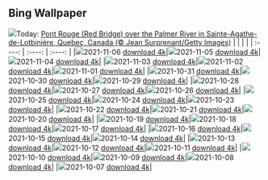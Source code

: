 ## Bing Wallpaper
![](./wallpaper/2021-11-06.jpg)Today: [Pont Rouge (Red Bridge) over the Palmer River in Sainte-Agathe-de-Lotbinière, Quebec, Canada (© Jean Surprenant/Getty Images)](./wallpaper/2021-11-06.jpg)
|      |      |      |
| :----: | :----: | :----: |
|![](./wallpaper/2021-11-06_sm.jpg)2021-11-06 [download 4k](./wallpaper/2021-11-06.jpg)|![](./wallpaper/2021-11-05_sm.jpg)2021-11-05 [download 4k](./wallpaper/2021-11-05.jpg)|![](./wallpaper/2021-11-04_sm.jpg)2021-11-04 [download 4k](./wallpaper/2021-11-04.jpg)|
|![](./wallpaper/2021-11-03_sm.jpg)2021-11-03 [download 4k](./wallpaper/2021-11-03.jpg)|![](./wallpaper/2021-11-02_sm.jpg)2021-11-02 [download 4k](./wallpaper/2021-11-02.jpg)|![](./wallpaper/2021-11-01_sm.jpg)2021-11-01 [download 4k](./wallpaper/2021-11-01.jpg)|
|![](./wallpaper/2021-10-31_sm.jpg)2021-10-31 [download 4k](./wallpaper/2021-10-31.jpg)|![](./wallpaper/2021-10-30_sm.jpg)2021-10-30 [download 4k](./wallpaper/2021-10-30.jpg)|![](./wallpaper/2021-10-29_sm.jpg)2021-10-29 [download 4k](./wallpaper/2021-10-29.jpg)|
|![](./wallpaper/2021-10-28_sm.jpg)2021-10-28 [download 4k](./wallpaper/2021-10-28.jpg)|![](./wallpaper/2021-10-27_sm.jpg)2021-10-27 [download 4k](./wallpaper/2021-10-27.jpg)|![](./wallpaper/2021-10-26_sm.jpg)2021-10-26 [download 4k](./wallpaper/2021-10-26.jpg)|
|![](./wallpaper/2021-10-25_sm.jpg)2021-10-25 [download 4k](./wallpaper/2021-10-25.jpg)|![](./wallpaper/2021-10-24_sm.jpg)2021-10-24 [download 4k](./wallpaper/2021-10-24.jpg)|![](./wallpaper/2021-10-23_sm.jpg)2021-10-23 [download 4k](./wallpaper/2021-10-23.jpg)|
|![](./wallpaper/2021-10-22_sm.jpg)2021-10-22 [download 4k](./wallpaper/2021-10-22.jpg)|![](./wallpaper/2021-10-21_sm.jpg)2021-10-21 [download 4k](./wallpaper/2021-10-21.jpg)|![](./wallpaper/2021-10-20_sm.jpg)2021-10-20 [download 4k](./wallpaper/2021-10-20.jpg)|
|![](./wallpaper/2021-10-19_sm.jpg)2021-10-19 [download 4k](./wallpaper/2021-10-19.jpg)|![](./wallpaper/2021-10-18_sm.jpg)2021-10-18 [download 4k](./wallpaper/2021-10-18.jpg)|![](./wallpaper/2021-10-17_sm.jpg)2021-10-17 [download 4k](./wallpaper/2021-10-17.jpg)|
|![](./wallpaper/2021-10-16_sm.jpg)2021-10-16 [download 4k](./wallpaper/2021-10-16.jpg)|![](./wallpaper/2021-10-15_sm.jpg)2021-10-15 [download 4k](./wallpaper/2021-10-15.jpg)|![](./wallpaper/2021-10-14_sm.jpg)2021-10-14 [download 4k](./wallpaper/2021-10-14.jpg)|
|![](./wallpaper/2021-10-13_sm.jpg)2021-10-13 [download 4k](./wallpaper/2021-10-13.jpg)|![](./wallpaper/2021-10-12_sm.jpg)2021-10-12 [download 4k](./wallpaper/2021-10-12.jpg)|![](./wallpaper/2021-10-11_sm.jpg)2021-10-11 [download 4k](./wallpaper/2021-10-11.jpg)|
|![](./wallpaper/2021-10-10_sm.jpg)2021-10-10 [download 4k](./wallpaper/2021-10-10.jpg)|![](./wallpaper/2021-10-09_sm.jpg)2021-10-09 [download 4k](./wallpaper/2021-10-09.jpg)|![](./wallpaper/2021-10-08_sm.jpg)2021-10-08 [download 4k](./wallpaper/2021-10-08.jpg)|
|![](./wallpaper/2021-10-07_sm.jpg)2021-10-07 [download 4k](./wallpaper/2021-10-07.jpg)|